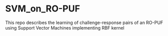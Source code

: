 # SVM_on_RO-PUF
This repo describes the learning of challenge-response pairs of an RO-PUF using Support Vector Machines implementing RBF kernel
